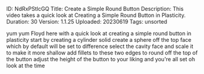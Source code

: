 ID: NdRxPStlcGQ
Title: Create a Simple Round Button
Description: This video takes a quick look at Creating a Simple Round Button in Plasticity.
Duration: 30
Version: 1.1.25
Uploaded: 20230619
Tags: unsorted

yum yum Floyd here with a quick look at
creating a simple round button in
plasticity start by creating a cylinder
solid create a sphere off the top face
which by default will be set to
difference
select the cavity face and scale it to
make it more shallow add fillets to
these two edges to round off the top of
the button adjust the height of the
button to your liking and you're all set
oh look at the time
